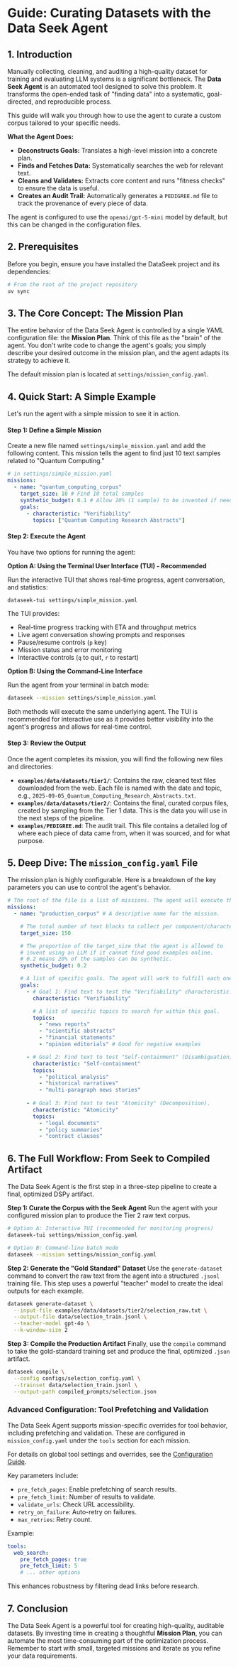 # Guide: Curating Datasets with the Data Seek Agent

## 1. Introduction

Manually collecting, cleaning, and auditing a high-quality dataset for training and evaluating LLM systems is a significant bottleneck. The **Data Seek Agent** is an automated tool designed to solve this problem. It transforms the open-ended task of "finding data" into a systematic, goal-directed, and reproducible process.

This guide will walk you through how to use the agent to curate a custom corpus tailored to your specific needs.

**What the Agent Does:**

*   **Deconstructs Goals:** Translates a high-level mission into a concrete plan.
*   **Finds and Fetches Data:** Systematically searches the web for relevant text.
*   **Cleans and Validates:** Extracts core content and runs "fitness checks" to ensure the data is useful.
*   **Creates an Audit Trail:** Automatically generates a `PEDIGREE.md` file to track the provenance of every piece of data.

The agent is configured to use the `openai/gpt-5-mini` model by default, but this can be changed in the configuration files.

## 2. Prerequisites

Before you begin, ensure you have installed the DataSeek project and its dependencies:

```bash
# From the root of the project repository
uv sync
```

## 3. The Core Concept: The Mission Plan

The entire behavior of the Data Seek Agent is controlled by a single YAML configuration file: the **Mission Plan**. Think of this file as the "brain" of the agent. You don't write code to change the agent's goals; you simply describe your desired outcome in the mission plan, and the agent adapts its strategy to achieve it.

The default mission plan is located at `settings/mission_config.yaml`.

## 4. Quick Start: A Simple Example

Let's run the agent with a simple mission to see it in action.

#### **Step 1: Define a Simple Mission**

Create a new file named `settings/simple_mission.yaml` and add the following content. This mission tells the agent to find just 10 text samples related to "Quantum Computing."

```yaml
# in settings/simple_mission.yaml
missions:
  - name: "quantum_computing_corpus"
    target_size: 10 # Find 10 total samples
    synthetic_budget: 0.1 # Allow 10% (1 sample) to be invented if needed
    goals:
      - characteristic: "Verifiability"
        topics: ["Quantum Computing Research Abstracts"]
```

#### **Step 2: Execute the Agent**

You have two options for running the agent:

**Option A: Using the Terminal User Interface (TUI) - Recommended**

Run the interactive TUI that shows real-time progress, agent conversation, and statistics:

```bash
dataseek-tui settings/simple_mission.yaml
```

The TUI provides:
- Real-time progress tracking with ETA and throughput metrics
- Live agent conversation showing prompts and responses
- Pause/resume controls (`p` key)
- Mission status and error monitoring
- Interactive controls (`q` to quit, `r` to restart)

**Option B: Using the Command-Line Interface**

Run the agent from your terminal in batch mode:

```bash
dataseek --mission settings/simple_mission.yaml
```

Both methods will execute the same underlying agent. The TUI is recommended for interactive use as it provides better visibility into the agent's progress and allows for real-time control.

#### **Step 3: Review the Output**

Once the agent completes its mission, you will find the following new files and directories:

*   **`examples/data/datasets/tier1/`**: Contains the raw, cleaned text files downloaded from the web. Each file is named with the date and topic, e.g., `2025-09-05_Quantum_Computing_Research_Abstracts.txt`.
*   **`examples/data/datasets/tier2/`**: Contains the final, curated corpus files, created by sampling from the Tier 1 data. This is the data you will use in the next steps of the pipeline.
*   **`examples/PEDIGREE.md`**: The audit trail. This file contains a detailed log of where each piece of data came from, when it was sourced, and for what purpose.

## 5. Deep Dive: The `mission_config.yaml` File

The mission plan is highly configurable. Here is a breakdown of the key parameters you can use to control the agent's behavior.

```yaml
# The root of the file is a list of missions. The agent will execute them sequentially.
missions:
  - name: "production_corpus" # A descriptive name for the mission.

    # The total number of text blocks to collect per component/characteristic.
    target_size: 150

    # The proportion of the target_size that the agent is allowed to
    # invent using an LLM if it cannot find good examples online.
    # 0.2 means 20% of the samples can be synthetic.
    synthetic_budget: 0.2

    # A list of specific goals. The agent will work to fulfill each one.
    goals:
      - # Goal 1: Find text to test the "Verifiability" characteristic.
        characteristic: "Verifiability"

        # A list of specific topics to search for within this goal.
        topics:
          - "news reports"
          - "scientific abstracts"
          - "financial statements"
          - "opinion editorials" # Good for negative examples

      - # Goal 2: Find text to test "Self-containment" (Disambiguation).
        characteristic: "Self-containment"
        topics:
          - "political analysis"
          - "historical narratives"
          - "multi-paragraph news stories"
      
      - # Goal 3: Find text to test "Atomicity" (Decomposition).
        characteristic: "Atomicity"
        topics:
          - "legal documents"
          - "policy summaries"
          - "contract clauses"
```

## 6. The Full Workflow: From Seek to Compiled Artifact

The Data Seek Agent is the first step in a three-step pipeline to create a final, optimized DSPy artifact.

**Step 1: Curate the Corpus with the Seek Agent**
Run the agent with your configured mission plan to produce the Tier 2 raw text corpus.

```bash
# Option A: Interactive TUI (recommended for monitoring progress)
dataseek-tui settings/mission_config.yaml

# Option B: Command-line batch mode
dataseek --mission settings/mission_config.yaml
```

**Step 2: Generate the "Gold Standard" Dataset**
Use the `generate-dataset` command to convert the raw text from the agent into a structured `.jsonl` training file. This step uses a powerful "teacher" model to create the ideal outputs for each example.

```bash
dataseek generate-dataset \
  --input-file examples/data/datasets/tier2/selection_raw.txt \
  --output-file data/selection_train.jsonl \
  --teacher-model gpt-4o \
  --k-window-size 2
```

**Step 3: Compile the Production Artifact**
Finally, use the `compile` command to take the gold-standard training set and produce the final, optimized `.json` artifact.

```bash
dataseek compile \
  --config configs/selection_config.yaml \
  --trainset data/selection_train.jsonl \
  --output-path compiled_prompts/selection.json
```

### Advanced Configuration: Tool Prefetching and Validation

The Data Seek Agent supports mission-specific overrides for tool behavior, including prefetching and validation. These are configured in `mission_config.yaml` under the `tools` section for each mission.

For details on global tool settings and overrides, see the [Configuration Guide](../configuration-guide.md#mission_configyaml-mission-specific-configuration).

Key parameters include:
- `pre_fetch_pages`: Enable prefetching of search results.
- `pre_fetch_limit`: Number of results to validate.
- `validate_urls`: Check URL accessibility.
- `retry_on_failure`: Auto-retry on failures.
- `max_retries`: Retry count.

Example:
```yaml
tools:
  web_search:
    pre_fetch_pages: true
    pre_fetch_limit: 5
    # ... other options
```

This enhances robustness by filtering dead links before research.

## 7. Conclusion

The Data Seek Agent is a powerful tool for creating high-quality, auditable datasets. By investing time in creating a thoughtful **Mission Plan**, you can automate the most time-consuming part of the optimization process. Remember to start with small, targeted missions and iterate as you refine your data requirements.
